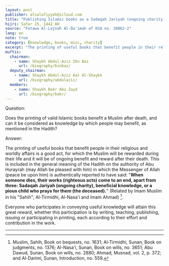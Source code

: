 ```yaml
---
layout: post
publisher: alsalafiyyah@icloud.com
title: "Publishing Islamic books as a Sadaqah Jariyah (ongoing charity)"
hijri: Safar 25, 1442 AH
source: "Fatawa Al-Lajnah Al-Da'imah of KSA no. 20062-2"
lang: en
note: true
category: [knowledge, books, misc, charity]
excerpt: "The printing of useful books that benefit people in their religious and worldly affairs is a good act, for which the Muslim will be rewarded during their life and it will be of ongoing benefit and reward after their death."
muftis:
  chairman: 
    - name: Shaykh Abdul-Aziz Ibn Baz
      url: /biography/binbaz/
  deputy_chairman: 
    - name: Shaykh Abdul-Aziz Aal Al-Shaykh
      url: /biography/abdulaziz/
  members:
    - name: Shaykh Bakr Abu Zayd
      url: /biography/bakr/
---
```


Question:

Does the printing of valid Islamic books benefit a Muslim after death, and can it be considered as knowledge by which people may benefit, as mentioned in the Hadith? 

Answer: 

The printing of useful books that benefit people in their religious and worldly affairs is a good act, for which the Muslim will be rewarded during their life and it will be of ongoing benefit and reward after their death. This is included in the general meaning of the Hadith on the authority of Abu Hurayrah (may Allah be pleased with him) in which the Messenger of Allah (peace be upon him) is authentically reported to have said: "**When someone dies, their works (righteous acts) come to an end, apart from three: Sadaqah Jariyah (ongoing charity), beneficial knowledge, or a pious child who prays for them (the deceased).**" (Related by Imam Muslim in his "Sahih"; Al-Tirmidhi, Al-Nasa'i and Imam Ahmad) [^1]. 

Everyone who participates in conveying useful knowledge will attain this great reward, whether this participation is by writing, teaching, publishing, issuing or participating in printing, each according to their effort and contribution in the work.

---

[^1]: Muslim, Sahih, Book on bequests, no. 1631; Al-Tirmidhi, Sunan, Book on judgments, no. 1376; Al-Nasa'i, Sunan, Book on wills, no. 3651; Abu Dawud, Sunan, Book on wills, no. 2880; Ahmad, Musnad, vol. 2, p. 372; and Al-Darimi, Sunan, Introduction, no. 559.
